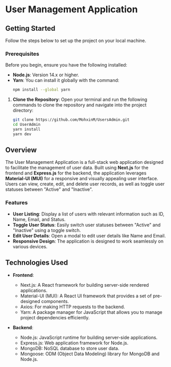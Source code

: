 # User Management Application

## Getting Started
Follow the steps below to set up the project on your local machine.

### Prerequisites
Before you begin, ensure you have the following installed:
- **Node.js**: Version 14.x or higher.
- **Yarn**: You can install it globally with the command:
  ```bash
  npm install --global yarn  
1. **Clone the Repository**:
   Open your terminal and run the following commands to clone the repository and navigate into the project directory:
   ```bash
   git clone https://github.com/MohxinM/UsersAdmin.git
   cd UserAdmin
   yarn install
   yarn dev

## Overview
The User Management Application is a full-stack web application designed to facilitate the management of user data. Built using **Next.js** for the frontend and **Express.js** for the backend, the application leverages **Material-UI (MUI)** for a responsive and visually appealing user interface. Users can view, create, edit, and delete user records, as well as toggle user statuses between "Active" and "Inactive".

### Features
- **User Listing**: Display a list of users with relevant information such as ID, Name, Email, and Status.
- **Toggle User Status**: Easily switch user statuses between "Active" and "Inactive" using a toggle switch.
- **Edit User Details**: Open a modal to edit user details like Name and Email.
- **Responsive Design**: The application is designed to work seamlessly on various devices.

## Technologies Used
- **Frontend**:
  - Next.js: A React framework for building server-side rendered applications.
  - Material-UI (MUI): A React UI framework that provides a set of pre-designed components.
  - Axios: For making HTTP requests to the backend.
  - Yarn: A package manager for JavaScript that allows you to manage project dependencies efficiently.

- **Backend**:
  - Node.js: JavaScript runtime for building server-side applications.
  - Express.js: Web application framework for Node.js.
  - MongoDB: NoSQL database to store user data.
  - Mongoose: ODM (Object Data Modeling) library for MongoDB and Node.js.


